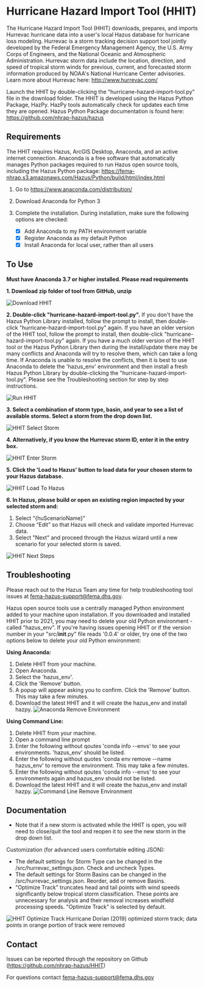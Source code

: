 # Hurricane Hazard Import Tool (HHIT)
The Hurricane Hazard Import Tool (HHIT) downloads, prepares, and imports Hurrevac hurricane data into a user's local Hazus database for hurricane loss modeling. Hurrevac is a storm tracking decision support tool jointly developed by the Federal Emergency Management Agency, the U.S. Army Corps of Engineers, and the National Oceanic and Atmospheric Administration. Hurrevac storm data include the location, direction, and speed of tropical storm winds for previous, current, and forecasted storm information produced by NOAA's National Hurricane Center advisories. Learn more about Hurrevac here: http://www.hurrevac.com/ 

Launch the HHIT by double-clicking the "hurricane-hazard-import-tool.py" file in the download folder. The HHIT is developed using the Hazus Python Package, HazPy. HazPy tools automatically check for updates each time they are opened. Hazus Python Package documentation is found here: https://github.com/nhrap-hazus/hazus

## Requirements

The HHIT requires Hazus, ArcGIS Desktop, Anaconda, and an active internet connection. Anaconda is a free software that automatically manages Python packages required to run Hazus open source tools, including the Hazus Python package: https://fema-nhrap.s3.amazonaws.com/Hazus/Python/build/html/index.html

1. Go to https://www.anaconda.com/distribution/

2. Download Anaconda for Python 3

3. Complete the installation. During installation, make sure the following options are checked:

   - [x] Add Anaconda to my PATH environment variable
   - [x] Register Anaconda as my default Python
   - [x] Install Anaconda for local user, rather than all users

## To Use

**Must have Anaconda 3.7 or higher installed. Please read requirements**

**1. Download zip folder of tool from GitHub, unzip**

![Download HHIT](Python_env/assets/images/DownloadHHIT.jpg "Download HHIT") 

**2. Double-click "hurricane-hazard-import-tool.py".** If you don't have the Hazus Python Library installed, follow the prompt to install, then double-click "hurricane-hazard-import-tool.py" again. If you have an older version of the HHIT tool, follow the prompt to install, then double-click "hurricane-hazard-import-tool.py" again. If you have a much older version of the HHIT tool or the Hazus Python Library then during the install/update there may be many conflicts and Anaconda will try to resolve them, which can take a long time. If Anaconda is unable to resolve the conflicts, then it is best to use Anaconda to delete the 'hazus_env' environment and then install a fresh Hazus Python Library by double-clicking the "hurricane-hazard-import-tool.py". Please see the Troubleshooting section for step by step instructions.

![Run HHIT](Python_env/assets/images/RunHHIT.jpg "Run HHIT") 

**3. Select a combination of storm type, basin, and year to see a list of available storms. Select a storm from the drop down list.**

![HHIT Select Storm](Python_env/assets/images/SelectStorm.jpg "HHIT Select Storm")

**4. Alternatively, if you know the Hurrevac storm ID, enter it in the entry box.**

![HHIT Enter Storm](Python_env/assets/images/EnterStorm.jpg "HHIT Enter Storm")

**5. Click the 'Load to Hazus' button to load data for your chosen storm to your Hazus database.**

![HHIT Load To Hazus](Python_env/assets/images/LoadToHazus.jpg "HHIT Load To Hazus")

**6. In Hazus, please build or open an existing region impacted by your selected storm and:**
   1. Select “{huScenarioName}”
   2. Choose “Edit” so that Hazus will check and validate imported Hurrevac data.
   3. Select "Next" and proceed through the Hazus wizard until a new scenario for your selected storm is saved.

![HHIT Next Steps](Python_env/assets/images/NextSteps.png "HHIT Next Steps")

## Troubleshooting

Please reach out to the Hazus Team any time for help troubleshooting tool issues at fema-hazus-support@fema.dhs.gov.

Hazus open source tools use a centrally managed Python environment added to your machine upon installation. If you downloaded and installed HHIT prior to 2021, you may need to delete your old Python environment - called "hazus_env". If you're having issues opening HHIT or if the version number in your "src/__init__.py" file reads '0.0.4' or older, try one of the two options below to delete your old Python environment:


**Using Anaconda:**
1. Delete HHIT from your machine.
2. Open Anaconda.
3. Select the 'hazus_env'.
4. Click the 'Remove' button.
5. A popup will appear asking you to confirm. Click the 'Remove' button. This may take a few minutes.
6. Download the latest HHIT and it will create the hazus_env and install hazpy.
![Anaconda Remove Environment](Python_env/assets/images/AnacondaRemoveEnv.jpg "Anaconda Remove hazus_env")

**Using Command Line:**
1. Delete HHIT from your machine.
2. Open a command line prompt
3. Enter the following without qoutes 'conda info --envs' to see your environments. 'hazus_env' should be listed.
4. Enter the following without quotes 'conda env remove --name hazus_env' to remove the environment. This may take a few minutes.
5. Enter the following without qoutes 'conda info --envs' to see your environments again and hazus_env should not be listed.
6. Download the latest HHIT and it will create the hazus_env and install hazpy.
![Command Line Remove Environment](Python_env/assets/images/CommandLineRemoveEnv.jpg "Command Line Remove hazus_env")


## Documentation

- Note that if a new storm is activated while the HHIT is open, you will need to close/quit the tool and reopen it to see the new storm in the drop down list.

Customization (for advanced users comfortable editing JSON):
- The default settings for Storm Type can be changed in the /src/hurrevac_settings.json. Check and uncheck Types.
- The default settings for Storm Basins can be changed in the /src/hurrevac_settings.json. Reorder, add or remove Basins.
- "Optimize Track" truncates head and tail points with wind speeds significantly below tropical storm classification. These points are unnecessary for analysis and their removal increases windfield processing speeds. "Optimize Track" is selected by default.

![HHIT Optimize Track](Python_env/assets/images/Dorian2019OptimizedTrackComparison.JPG "HHIT Optimize Track")
Hurricane Dorian (2019) optimized storm track; data points in orange portion of track were removed

## Contact

Issues can be reported through the repository on Github (https://github.com/nhrap-hazus/HHIT)

For questions contact fema-hazus-support@fema.dhs.gov
